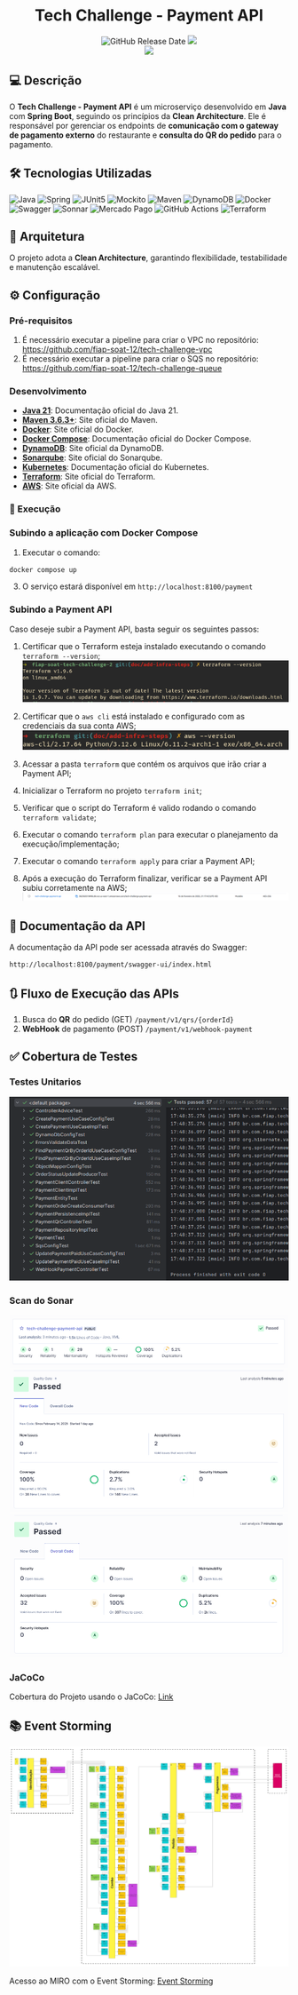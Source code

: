 <div align="center">
  
# Tech Challenge - Payment API

![GitHub Release Date](https://img.shields.io/badge/Release%20Date-Fevereiro%202025-yellowgreen)
![](https://img.shields.io/badge/Status-Em%20Desenvolvimento-yellowgreen)
<br>
![](https://img.shields.io/badge/Version-%20v1.0.0-brightgreen)
</div>

## 💻 Descrição

O **Tech Challenge - Payment API** é um microserviço desenvolvido em **Java** com **Spring Boot**, seguindo os princípios da **Clean Architecture**. Ele é responsável por gerenciar os endpoints de **comunicação com o gateway de pagamento externo** do restaurante e **consulta do QR do pedido** para o pagamento.

## 🛠 Tecnologias Utilizadas

![Java](https://img.shields.io/badge/java_21-%23ED8B00.svg?style=for-the-badge&logo=openjdk&logoColor=white)
![Spring](https://img.shields.io/badge/spring_3-%236DB33F.svg?style=for-the-badge&logo=springboot&logoColor=white)
![JUnit5](https://img.shields.io/badge/JUnit5-25A162.svg?style=for-the-badge&logo=JUnit5&logoColor=white)
![Mockito](https://img.shields.io/badge/Mockito-53AC56.svg?style=for-the-badge&logo=Minetest&logoColor=white)
![Maven](https://img.shields.io/badge/Apache%20Maven-C71A36.svg?style=for-the-badge&logo=Apache-Maven&logoColor=white)
![DynamoDB](https://img.shields.io/badge/Amazon%20DynamoDB-4053D6.svg?style=for-the-badge&logo=Amazon-DynamoDB&logoColor=white)
![Docker](https://img.shields.io/badge/Docker-2496ED?style=for-the-badge&logo=docker&logoColor=white)
![Swagger](https://img.shields.io/badge/Swagger-85EA2D?style=for-the-badge&logo=swagger&logoColor=white)
![Sonnar](https://img.shields.io/badge/Sonar-FD3456.svg?style=for-the-badge&logo=Sonar&logoColor=white)
![Mercado Pago](https://img.shields.io/badge/Mercado%20Pago-00B1EA.svg?style=for-the-badge&logo=Mercado-Pago&logoColor=white)
![GitHub Actions](https://img.shields.io/badge/GitHub%20Actions-2088FF.svg?style=for-the-badge&logo=GitHub-Actions&logoColor=white)
![Terraform](https://img.shields.io/badge/Terraform-7B42BC?style=for-the-badge&logo=terraform&logoColor=white)

## 💫 Arquitetura

O projeto adota a **Clean Architecture**, garantindo flexibilidade, testabilidade e manutenção escalável.

## ⚙️ Configuração

### Pré-requisitos

1. É necessário executar a pipeline para criar o VPC no repositório: https://github.com/fiap-soat-12/tech-challenge-vpc
2. É necessário executar a pipeline para criar o SQS no repositório: https://github.com/fiap-soat-12/tech-challenge-queue

### Desenvolvimento

- **[Java 21](https://docs.oracle.com/en/java/javase/21/)**: Documentação oficial do Java 21.
- **[Maven 3.6.3+](https://maven.apache.org/)**: Site oficial do Maven.
- **[Docker](https://www.docker.com/)**: Site oficial do Docker.
- **[Docker Compose](https://docs.docker.com/compose/)**: Documentação oficial do Docker Compose.
- **[DynamoDB](https://aws.amazon.com/pt/dynamodb/)**: Site oficial da DynamoDB.
- **[Sonarqube](https://www.sonarsource.com/products/sonarqube/)**: Site oficial do Sonarqube.
- **[Kubernetes](https://kubernetes.io/pt-br/docs/home/)**: Documentação oficial do Kubernetes.
- **[Terraform](https://www.terraform.io/)**: Site oficial do Terraform.
- **[AWS](https://aws.amazon.com/pt/)**: Site oficial da AWS.

### 🚀 Execução

### Subindo a aplicação com Docker Compose

1. Executar o comando:

```sh
docker compose up
```

3. O serviço estará disponível em `http://localhost:8100/payment`

### Subindo a Payment API
  Caso deseje subir a Payment API, basta seguir os seguintes passos:
  
  1. Certificar que o Terraform esteja instalado executando o comando `terraform --version`;
  ![terraform-version](./assets/terraform-version.png)

  2. Certificar que o `aws cli` está instalado e configurado com as credenciais da sua conta AWS;
  ![aws-cli-version](./assets/aws-cli-version.png)

  3. Acessar a pasta `terraform` que contém os arquivos que irão criar a Payment API;
  4. Inicializar o Terraform no projeto `terraform init`;
  5. Verificar que o script do Terraform é valido rodando o comando `terraform validate`;
  6. Executar o comando `terraform plan` para executar o planejamento da execução/implementação;
  7. Executar o comando `terraform apply` para criar a Payment API;
  8. Após a execução do Terraform finalizar, verificar se a Payment API subiu corretamente na AWS;
  ![aws-resource](./assets/aws-resource.png)

## 📄 Documentação da API

A documentação da API pode ser acessada através do Swagger:

```bash
http://localhost:8100/payment/swagger-ui/index.html
```

## 🔃 Fluxo de Execução das APIs

1. Busca do **QR** do pedido (GET) `/payment/v1/qrs/{orderId}`
2. **WebHook** de pagamento (POST) `/payment/v1/webhook-payment`

## ✅ Cobertura de Testes

### Testes Unitarios
![unit-test](./assets/unit_test_payment.png)

### Scan do Sonar
![Sonar_1](./assets/sonar_payment_1.png)
![Sonar_1](./assets/sonar_payment_2.png)
![Sonar_1](./assets/sonar_payment_3.png)

### JaCoCo
Cobertura do Projeto usando o JaCoCo: 
[Link](https://fiap-soat-12.github.io/tech-challenge-payment-api/)


## 📚 Event Storming

![Event Storming](./assets/event_storming.png)

Acesso ao MIRO com o Event Storming:
[Event Storming](https://miro.com/app/board/uXjVK1ekBDM=/)
